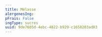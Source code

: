 ```yaml
---
title: Mélasse
alergenesIng:
pFrais: False
ingType: sucres
uuid: 9de7605d-4ebc-4822-b929-c1658203ad03
---
```


